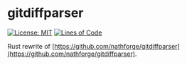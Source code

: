 # gitdiffparser

[![License: MIT](https://img.shields.io/badge/License-MIT-yellow.svg)](https://opensource.org/licenses/MIT)
[![Lines of Code](https://tokei.rs/b1/github/adolfosilva/gitdiffparser)](https://github.com/adolfosilva/gitdiffparser)

Rust rewrite of [https://github.com/nathforge/gitdiffparser](https://github.com/nathforge/gitdiffparser).
